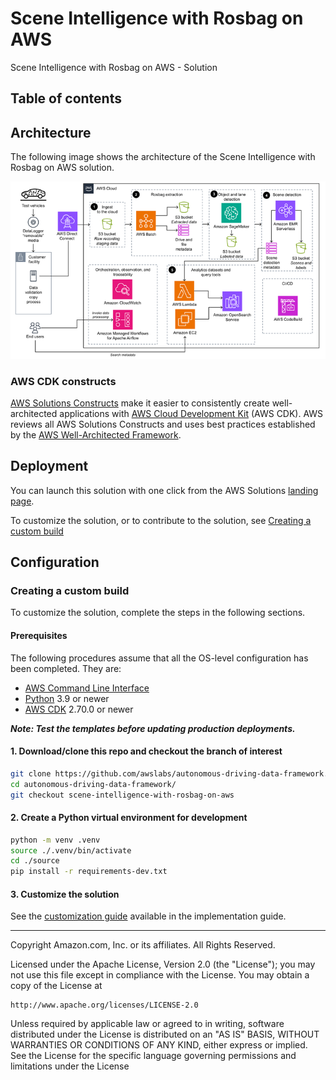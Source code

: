 # Scene Intelligence with Rosbag on AWS

Scene Intelligence with Rosbag on AWS - Solution

## Table of contents

## Architecture

The following image shows the architecture of the Scene Intelligence with Rosbag on AWS solution.

![ROSbag image pipeline](images/scene-intelligence-with-rosbag-on-aws.png)

### AWS CDK constructs

[AWS Solutions Constructs](https://aws.amazon.com/solutions/constructs/) make it easier to consistently create well-architected applications with [AWS Cloud Development Kit](https://aws.amazon.com/cdk/) (AWS CDK). AWS reviews all AWS Solutions Constructs and uses best practices established by the [AWS Well-Architected Framework](https://aws.amazon.com/architecture/well-architected).

## Deployment

You can launch this solution with one click from the AWS Solutions [landing page](https://aws.amazon.com/solutions/implementations/scene-intelligence-with-rosbag-on-aws).

To customize the solution, or to contribute to the solution, see [Creating a custom build](#creating-a-custom-build)

## Configuration

### Creating a custom build

To customize the solution, complete the steps in the following sections.

#### Prerequisites

The following procedures assume that all the OS-level configuration has been completed. They are:

* [AWS Command Line Interface](https://aws.amazon.com/cli/)
* [Python](https://www.python.org/) 3.9 or newer
* [AWS CDK](https://aws.amazon.com/cdk/) 2.70.0 or newer

***Note: Test the templates before updating production deployments.***

#### 1. Download/clone this repo and checkout the branch of interest

```bash
git clone https://github.com/awslabs/autonomous-driving-data-framework.git
cd autonomous-driving-data-framework/
git checkout scene-intelligence-with-rosbag-on-aws
```

#### 2. Create a Python virtual environment for development

```bash
python -m venv .venv 
source ./.venv/bin/activate 
cd ./source 
pip install -r requirements-dev.txt 
```

#### 3. Customize the solution

See the [customization guide](https://docs.aws.amazon.com/solutions/latest/scene-intelligence-with-rosbag-on-aws/customization-guide.html) available in the implementation guide.

***

Copyright Amazon.com, Inc. or its affiliates. All Rights Reserved.

Licensed under the Apache License, Version 2.0 (the "License");
you may not use this file except in compliance with the License.
You may obtain a copy of the License at

    http://www.apache.org/licenses/LICENSE-2.0

Unless required by applicable law or agreed to in writing, software
distributed under the License is distributed on an "AS IS" BASIS,
WITHOUT WARRANTIES OR CONDITIONS OF ANY KIND, either express or implied.
See the License for the specific language governing permissions and
limitations under the License